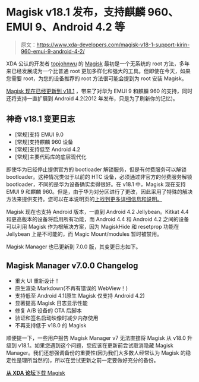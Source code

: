 # Magisk v18.1 发布，支持麒麟 960、EMUI 9、Android 4.2 等

> 原文：<https://www.xda-developers.com/magisk-v18-1-support-kirin-960-emui-9-android-4-2/>

XDA 公认的开发者 [topjohnwu](https://forum.xda-developers.com/member.php?u=4470081) 的 [Magisk](https://www.xda-developers.com/tag/magisk/) 最初是一个无系统的 root 方法，多年来已经发展成为一个比普通 root 更加多样化和强大的工具。但即使在今天，如果您需要 root，为您的设备推荐的 root 方法很可能会提到为 root 安装 Magisk。

[Magisk 现在已经更新到 v18.1](https://forum.xda-developers.com/showpost.php?p=78829088&postcount=49) ，带来了对华为 EMUI 9 和麒麟 960 的支持，同时还将支持一直扩展到 Android 4.2(2012 年发布，只是为了刷新你的记忆)。

## 神奇 v18.1 变更日志

*   [常规]支持 EMUI 9.0
*   [常规]支持麒麟 960 设备
*   [常规]支持低至 Android 4.2
*   [常规]主要代码库的底层现代化

即使华为已经停止提供官方的 bootloader 解锁服务，但是有付费服务可以解锁 bootloader。这种情况类似于以前的 HTC 设备，必须通过非官方的付费服务解锁 bootloader，不同的是华为设备确实卖得很好。在 v18.1 中，Magisk 现在支持 EMUI 9 和麒麟 960。但是，由于华为对分区进行了更改，因此采用了特殊的解决方法来提供支持。您可以在本说明页的[上找到更多详细信息和说明。](https://topjohnwu.github.io/Magisk/install.html)

Magisk 现在也支持 Android 版本，一直到 Android 4.2 Jellybean。Kitkat 4.4 和更高版本的设备将启用所有功能，而 Android 4.4 和 Android 4.2 之间的设备可以利用 Magisk 作为根解决方案，因为 MagiskHide 和 resetprop 功能在 Jellybean 上是不可能的，而 Magic Mount/modules 暂时被禁用。

Magisk Manager 也已更新到 7.0.0 版，其变更日志如下。

## Magisk Manager v7.0.0 Changelog

*   重大 UI 重新设计！
*   原生渲染 Markdown(不再有错误的 WebView！)
*   支持低至 Android 4.1(原生 Magisk 仅支持 Android 4.2)
*   显著提高 Magisk 日志显示性能
*   修复 A/B 设备的 OTA 后脚本
*   验证和签名启动映像时减少内存使用
*   不再支持低于 v18.0 的 Magisk

顺便提一下，一些用户报告 Magisk Manager v7 无法直接将 Magisk 从 v18.0 升级到 v18.1。如果您遇到这个问题，您应该在更新前尝试取消隐藏 Magisk Manager。我们还想强调备份的重要性(因为我们大多数人经常认为 Magisk 的稳定性是理所当然的)，所以在尝试更新之前一定要做好充分的备份。

[**从 XDA 论坛**下载 Magisk](https://forum.xda-developers.com/apps/magisk/official-magisk-v7-universal-systemless-t3473445)